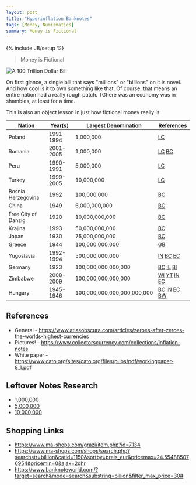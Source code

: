 ```yaml
---
layout: post
title: "Hyperinflation Banknotes"
tags: [Money, Numismatics]
summary: Money is Fictional
---
```

{% include JB/setup %}

> Money is Fictional

<img src="/assets/images/Zimbabwe-One-Hundred-Trillion-Dollars_600px.jpg"
srcset="/assets/images/Zimbabwe-One-Hundred-Trillion-Dollars.jpg 1000w,
/assets/images/Zimbabwe-One-Hundred-Trillion-Dollars_600px.jpg 640w" 
sizes="(max-width: 38em) 100vw, 50vw"
alt="A 100 Trillion Dollar Bill">

On first glance, a single bill that says "millions" or "billions" on it is novel. And how cool is it to own something like that. Of course, that means an entire nation had a really rough patch. TGhere was an economy was in shambles, at least for a time.

This is also an object lesson in just how fictional money really is.



| Nation              | Year(s)   | Largest Denomination        | References |
| ------------------- | --------- | --------------------------- | ---------- |
| Poland              | 1991-1994 | 1,000,000                   | [LC](https://www.leftovercurrency.com/exchange/polish-zloty/old-polish-zloty-banknotes/1000000-old-polish-zloty-banknote-wladyslaw-reymont/) |
| Romania             | 2001-2005 | 1,000,000                   | [LC](https://www.leftovercurrency.com/exchange/romanian-old-lei/obsolete-old-romanian-lei-banknotes/1000000-romanian-old-lei-banknote-luca-caragiale/) [BC](https://biddingcorner.blogspot.com/2013/10/CollectionofhighestBanknotes.html) |
| Peru                | 1990-1991 | 5,000,000                   | [LC](https://www.leftovercurrency.com/exchange/peruvian-soles/demonetized-peruvian-inti-banknotes/5000000-peruvian-intis-banknote/) |
| Turkey              | 1999-2005 | 10,000,000                  | [LC](https://www.leftovercurrency.com/exchange/turkish-old-lira/obsolete-old-turkish-lira-banknotes/10000000-turkish-old-lira-banknote-7th-emission-group-1970/) |
| Bosnia Herzegovina  | 1992      | 100,000,000                 | [BC](https://biddingcorner.blogspot.com/2013/10/CollectionofhighestBanknotes.html) |
| China               | 1949      | 6,000,000,000               | [BC](https://biddingcorner.blogspot.com/2013/10/CollectionofhighestBanknotes.html) |
| Free City of Danzig | 1920      | 10,000,000,000              | [BC](https://biddingcorner.blogspot.com/2013/10/CollectionofhighestBanknotes.html) |
| Krajina             | 1993      | 50,000,000,000              | [BC](https://biddingcorner.blogspot.com/2013/10/CollectionofhighestBanknotes.html) |
| Japan               | 1930      | 75,000,000,000              | [BC](https://biddingcorner.blogspot.com/2013/10/CollectionofhighestBanknotes.html) |
| Greece              | 1944      | 100,000,000,000             | [GB](http://www.greekbanknotes.com/) |
| Yugoslavia          | 1992-1994 | 500,000,000,000             | [IN](https://www.investopedia.com/articles/personal-finance/122915/worst-hyperinflations-history.asp) [BC](https://biddingcorner.blogspot.com/2013/10/CollectionofhighestBanknotes.html) [EC](https://www.edmontoncollections.com/list-of-unique-and-weird-banknotes/) |
| Germany             | 1923      | 100,000,000,000,000         | [BC](https://biddingcorner.blogspot.com/2013/10/CollectionofhighestBanknotes.html) [IL](https://www.spurlock.illinois.edu/blog/p/1920s-hyperinflation-in/283) [BI](https://www.businessinsider.com/weimar-germany-hyperinflation-explained-2013-9#meanwhile-goods-were-flying-off-the-shelves-of-shops-as-people-tried-to-protect-themselves-against-the-falling-value-of-the-currency-12) |
| Zimbabwe            | 2008-2009 | 100,000,000,000,000         | [WI](https://en.wikipedia.org/wiki/Hyperinflation_in_Zimbabwe) [YT](https://youtu.be/N2iSUlLD374?t=138) [IN](https://www.investopedia.com/articles/personal-finance/122915/worst-hyperinflations-history.asp) [EC](https://www.edmontoncollections.com/list-of-unique-and-weird-banknotes/) |
| Hungary             | 1945-1946 | 100,000,000,000,000,000,000 | [BC](https://biddingcorner.blogspot.com/2013/10/CollectionofhighestBanknotes.html) [IN](https://www.investopedia.com/articles/personal-finance/122915/worst-hyperinflations-history.asp) [EC](https://www.edmontoncollections.com/list-of-unique-and-weird-banknotes/) [BW](https://www.banknoteworld.com/blog/largest-and-smallest-banknote-denominations/) |


## References

* General  -  https://www.atlasobscura.com/articles/zeroes-after-zeroes-the-worlds-highest-currencies
* Pictures!  -  https://www.collectorscurrency.com/collections/inflation-notes
* White paper  -  https://www.cato.org/sites/cato.org/files/pubs/pdf/workingpaper-8_1.pdf


## Leftover Notes Research

* [1,000,000](https://www.leftovercurrency.com/?s=1000000&post_type=product)
* [5,000,000](https://www.leftovercurrency.com/?s=5000000&post_type=product)
* [10,000,000](https://www.leftovercurrency.com/?s=10000000&post_type=product)


## Shopping Links

* https://www.ma-shops.com/grazi/item.php?id=7134
* https://www.ma-shops.com/shops/search.php?searchstr=billion&catid=1150&sortby=preis_eur&pricemax=24.554885076954&pricemin=0&ajax=2qhr
* https://www.banknoteworld.com/?target=search&mode=search&substring=billion&filter_max_price=30#
